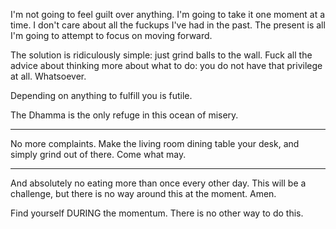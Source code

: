 I'm not going to feel guilt over anything. I'm going to take it one moment at a time. I don't care about all the fuckups I've had in the past. The present is all I'm going to attempt to focus on moving forward.

The solution is ridiculously simple: just grind balls to the wall. Fuck all the advice about thinking more about what to do: you do not have that privilege at all. Whatsoever. 

Depending on anything to fulfill you is futile.

The Dhamma is the only refuge in this ocean of misery.

---

No more complaints.
Make the living room dining table your desk, and simply grind out of there. Come what may.

---

And absolutely no eating more than once every other day. This will be a challenge, but there is no way around this at the moment. Amen.

Find yourself DURING the momentum. There is no other way to do this.